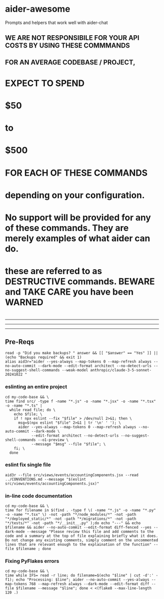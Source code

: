 # aider-awesome
Prompts and helpers that work well with aider-chat 


## WE ARE NOT RESPONSIBILE FOR YOUR API COSTS BY USING THESE COMMMANDS
## FOR AN AVERAGE CODEBASE / PROJECT,
# EXPECT TO SPEND 
# $50 
# to 
# $500 
# FOR EACH OF THESE COMMANDS 
# 
# depending on your configuration.
# No support will be provided for any of these commands. They are merely examples of what aider can do.
# these are referred to as DESTRUCTIVE commands. BEWARE and TAKE CARE you have been WARNED
#
---
---
---

## Pre-Reqs
```
read -p "Did you make backups? " answer && [[ "$answer" == "Yes" ]] || (echo "Backups required" && exit 1)
alias aid3r="aider --yes-always --map-tokens 0 --map-refresh always --no-auto-commit --dark-mode --edit-format architect --no-detect-urls --no-suggest-shell-commands --weak-model anthropic/claude-3-5-sonnet-20241022 "
```


### eslinting an entire project
```
cd my-code-base && \
time find src/ -type f -name "*.js" -o -name "*.jsx" -o -name "*.tsx" -o -name "*.ts" |
  while read file; do \
    echo $file; \
    if ! npx eslint --fix "$file" > /dev/null 2>&1; then \
      msg=$(npx eslint "$file" 2>&1 | tr '\n' ' '); \
      aider --yes-always --map-tokens 0 --map-refresh always --no-auto-commit --dark-mode \
            --edit-format architect --no-detect-urls --no-suggest-shell-commands --o1-preview \
            --message "$msg" --file "$file"; \
    fi; \
  done
```

### eslint fix single file
```
aid3r --file src/views/events/accountingComponents.jsx --read ../CONVENTIONS.md --message "$(eslint src/views/events/accountingComponents.jsx)"
```

### in-line code documentation
```
cd my-code-base && \
time for filename in $(find . -type f \( -name "*.js" -o -name "*.py" -o -name "*.tsx" \) -not -path "*/node_modules/*" -not -path "*/deployed_static/*" -not -path "*/migrations/*" -not -path "*/tests/*" -not -path "*/__init__.py" );do echo "---" && echo $filename && aider --no-auto-commit --edit-format diff-fenced --yes --dark-mode --message "Please review this file and add comments to the code and a summary at the top of file explaining briefly what it does. Do not change any existing comments, simply comment on the uncommented lines that are relevant enough to the explaination of the function" --file $filename ; done
```

### Fixing PyFlakes errors 
```
cd my-code-base && \
time while IFS= read -r line; do filename=$(echo "$line" | cut -d':' -f1); echo "Processing: $line"; aider --no-auto-commit --yes-always --map-tokens 768 --map-refresh always --dark-mode --edit-format diff --file $filename --message "$line"; done < <(flake8 --max-line-length 120 .)
```
